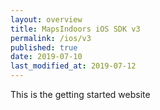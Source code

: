```yaml
---
layout: overview
title: MapsIndoors iOS SDK v3
permalink: /ios/v3
published: true
date: 2019-07-10
last_modified_at: 2019-07-12
---
```


This is the getting started website

